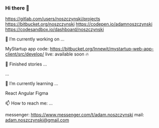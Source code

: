 ### Hi there 👋

https://gitlab.com/users/noszczynski/projects
https://bitbucket.org/noszczynski
https://codepen.io/adamnoszczynski
https://codesandbox.io/dashboard/noszczynski

🔭 I’m currently working on ...

MyStartup app
code: https://bitbucket.org/Innewit/mystartup-web-app-client/src/develop/
live: available soon 🔥

🏁 Finished stories ... 

...

🌱 I’m currently learning ...

React
Angular
Figma

📫 How to reach me: ...

messenger: https://www.messenger.com/t/adam.noszczynski
mail: adam.noszczynski@gmail.com

<!--
**noszczynski/noszczynski** is a ✨ _special_ ✨ repository because its `README.md` (this file) appears on your GitHub profile.

Here are some ideas to get you started:

- 🔭 I’m currently working on ...
- 🌱 I’m currently learning ...
- 👯 I’m looking to collaborate on ...
- 🤔 I’m looking for help with ...
- 💬 Ask me about ...
- 📫 How to reach me: ...
- 😄 Pronouns: ...
- ⚡ Fun fact: ...
-->
